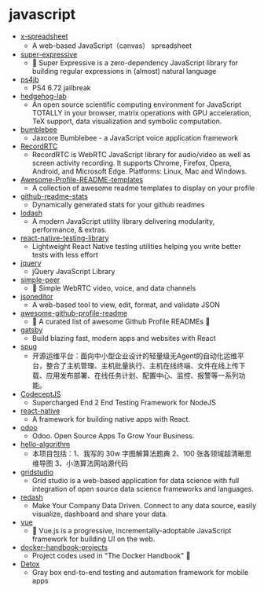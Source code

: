 # javascript
- [x-spreadsheet](https://github.com/myliang/x-spreadsheet)
  - A web-based JavaScript（canvas） spreadsheet
- [super-expressive](https://github.com/francisrstokes/super-expressive)
  - 🦜 Super Expressive is a zero-dependency JavaScript library for building regular expressions in (almost) natural language
- [ps4jb](https://github.com/sleirsgoevy/ps4jb)
  - PS4 6.72 jailbreak
- [hedgehog-lab](https://github.com/lidangzzz/hedgehog-lab)
  - An open source scientific computing environment for JavaScript TOTALLY in your browser, matrix operations with GPU acceleration, TeX support, data visualization and symbolic computation.
- [bumblebee](https://github.com/jaxcore/bumblebee)
  - Jaxcore Bumblebee - a JavaScript voice application framework
- [RecordRTC](https://github.com/muaz-khan/RecordRTC)
  - RecordRTC is WebRTC JavaScript library for audio/video as well as screen activity recording. It supports Chrome, Firefox, Opera, Android, and Microsoft Edge. Platforms: Linux, Mac and Windows.
- [Awesome-Profile-README-templates](https://github.com/kautukkundan/Awesome-Profile-README-templates)
  - A collection of awesome readme templates to display on your profile
- [github-readme-stats](https://github.com/anuraghazra/github-readme-stats)
  - Dynamically generated stats for your github readmes
- [lodash](https://github.com/lodash/lodash)
  - A modern JavaScript utility library delivering modularity, performance, & extras.
- [react-native-testing-library](https://github.com/callstack/react-native-testing-library)
  - Lightweight React Native testing utilities helping you write better tests with less effort
- [jquery](https://github.com/jquery/jquery)
  - jQuery JavaScript Library
- [simple-peer](https://github.com/feross/simple-peer)
  - 📡 Simple WebRTC video, voice, and data channels
- [jsoneditor](https://github.com/josdejong/jsoneditor)
  - A web-based tool to view, edit, format, and validate JSON
- [awesome-github-profile-readme](https://github.com/abhisheknaiidu/awesome-github-profile-readme)
  - 🚀 A curated list of awesome Github Profile READMEs 📝
- [gatsby](https://github.com/gatsbyjs/gatsby)
  - Build blazing fast, modern apps and websites with React
- [spug](https://github.com/openspug/spug)
  - 开源运维平台：面向中小型企业设计的轻量级无Agent的自动化运维平台，整合了主机管理、主机批量执行、主机在线终端、文件在线上传下载、应用发布部署、在线任务计划、配置中心、监控、报警等一系列功能。
- [CodeceptJS](https://github.com/codeceptjs/CodeceptJS)
  - Supercharged End 2 End Testing Framework for NodeJS
- [react-native](https://github.com/facebook/react-native)
  - A framework for building native apps with React.
- [odoo](https://github.com/odoo/odoo)
  - Odoo. Open Source Apps To Grow Your Business.
- [hello-algorithm](https://github.com/geekxh/hello-algorithm)
  - 本项目包括：1、我写的 30w 字图解算法题典 2、100 张各领域超清晰思维导图 3、小浩算法网站源代码
- [gridstudio](https://github.com/ricklamers/gridstudio)
  - Grid studio is a web-based application for data science with full integration of open source data science frameworks and languages.
- [redash](https://github.com/getredash/redash)
  - Make Your Company Data Driven. Connect to any data source, easily visualize, dashboard and share your data.
- [vue](https://github.com/vuejs/vue)
  - 🖖 Vue.js is a progressive, incrementally-adoptable JavaScript framework for building UI on the web.
- [docker-handbook-projects](https://github.com/fhsinchy/docker-handbook-projects)
  - Project codes used in "The Docker Handbook" 📓
- [Detox](https://github.com/wix/Detox)
  - Gray box end-to-end testing and automation framework for mobile apps
